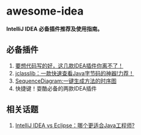 # awesome-idea

**IntelliJ IDEA 必备插件推荐及使用指南。**

##  必备插件

1. [要想代码写的好，这几款IDEA插件你离不了！](./idea-plugins/要想代码写的好，这几款IDEA插件你离不了啊！.md)
2. [jclasslib：一款快速查看Java字节码的神器!力荐！](./idea-plugins/一款IDEA字节码查看神器.md)
3. [SequenceDiagram:一键生成方法的时序图](./idea-plugins/一键生成方法的时序图.md)
4. 快捷键！耍酷必备的两款IDEA插件

## 相关话题

1. [IntelliJ IDEA vs Eclipse：哪个更适合Java工程师?](./IntelliJ-IDEA-vs-Eclipse.md)


